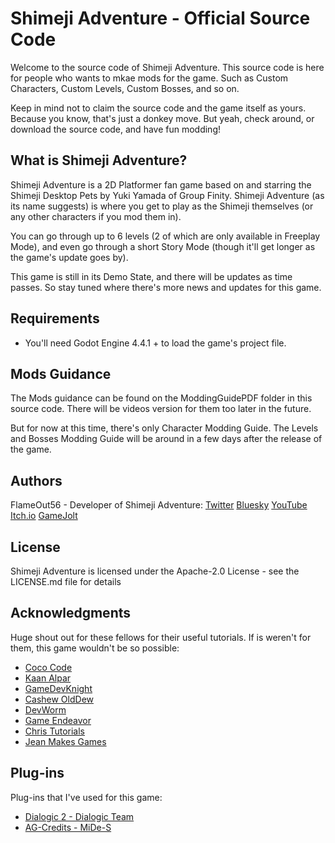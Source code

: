 # Shimeji Adventure - Official Source Code

Welcome to the source code of Shimeji Adventure. This source code is here for people who wants to mkae mods for the game. Such as Custom Characters, Custom Levels, Custom Bosses, and so on.

Keep in mind not to claim the source code and the game itself as yours. Because you know, that's just a donkey move.
But yeah, check around, or download the source code, and have fun modding!

## What is Shimeji Adventure?

Shimeji Adventure is a 2D Platformer fan game based on and starring the Shimeji Desktop Pets by Yuki Yamada of Group Finity. Shimeji Adventure (as its name suggests) is where you get to play as the Shimeji themselves (or any other characters if you mod them in).

You can go through up to 6 levels (2 of which are only available in Freeplay Mode), and even go through a short Story Mode (though it'll get longer as the game's update goes by).

 This game is still in its Demo State, and there will be updates as time passes. So stay tuned where there's more news and updates for this game.

## Requirements

* You'll need Godot Engine 4.4.1 + to load the game's project file.

## Mods Guidance

The Mods guidance can be found on the ModdingGuidePDF folder in this source code.
There will be videos version for them too later in the future.

But for now at this time, there's only Character Modding Guide. The Levels and Bosses Modding Guide will be around in a few days after the release of the game.

## Authors

FlameOut56 - Developer of Shimeji Adventure:
 [Twitter](https://x.com/nathbusia) [Bluesky](https://bsky.app/profile/nathbusia.bsky.social) [YouTube](https://www.youtube.com/@NathanTheHedgehog) [Itch.io](https://flameout56.itch.io/) [GameJolt](https://gamejolt.com/@Flameout56)


## License

Shimeji Adventure is licensed under the Apache-2.0 License - see the LICENSE.md file for details

## Acknowledgments

Huge shout out for these fellows for their useful tutorials.
If is weren't for them, this game wouldn't be so possible:
* [Coco Code](https://www.youtube.com/@CocoCode)
* [Kaan Alpar](https://www.youtube.com/@KaanAlparGameDev)
* [GameDevKnight](https://www.youtube.com/@GameDevKnight)
* [Cashew OldDew](https://www.youtube.com/@cashewolddew)
* [DevWorm](https://www.youtube.com/@dev-worm)
* [Game Endeavor](https://www.youtube.com/@GameEndeavor)
* [Chris Tutorials](https://www.youtube.com/@ChrisTutorialsYT)
* [Jean Makes Games](https://www.youtube.com/@jeanmakesgames)

## Plug-ins

Plug-ins that I've used for this game:
* [Dialogic 2 - Dialogic Team](https://github.com/dialogic-godot/dialogic)
* [AG-Credits - MiDe-S](https://github.com/MiDe-S/Credits-Godot)